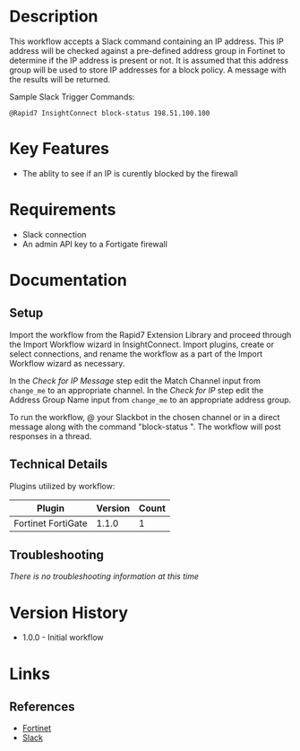 # Description

This workflow accepts a Slack command containing an IP address. This IP address will be checked against a pre-defined address group in Fortinet to determine if the IP address is present or not. It is assumed that this address group will be used to store IP addresses for a block policy. A message with the results will be returned.

Sample Slack Trigger Commands:

`@Rapid7 InsightConnect block-status 198.51.100.100`

# Key Features

* The ablity to see if an IP is curently blocked by the firewall


# Requirements

* Slack connection
* An admin API key to a Fortigate firewall

# Documentation

## Setup

Import the workflow from the Rapid7 Extension Library and proceed through the Import Workflow wizard in InsightConnect. Import plugins, create or select connections, and rename the workflow as a part of the Import Workflow wizard as necessary.

In the _Check for IP Message_ step edit the Match Channel input from `change_me` to an appropriate channel.
In the _Check for IP_ step edit the Address Group Name input from `change_me` to an appropriate address group.

To run the workflow, @ your Slackbot in the chosen channel or in a direct message along with the command "block-status <IP>". The workflow will post responses in a thread.

## Technical Details

Plugins utilized by workflow:

|Plugin|Version|Count|
|----|----|--------|
|Fortinet FortiGate|1.1.0|1|

## Troubleshooting

_There is no troubleshooting information at this time_

# Version History

* 1.0.0 - Initial workflow

# Links

## References

* [Fortinet](https://www.fortinet.com/)
* [Slack](https://slack.com)
